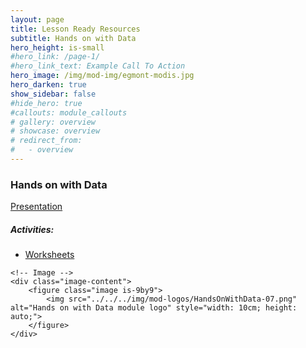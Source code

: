 ```yaml
---
layout: page
title: Lesson Ready Resources
subtitle: Hands on with Data
hero_height: is-small
#hero_link: /page-1/
#hero_link_text: Example Call To Action
hero_image: /img/mod-img/egmont-modis.jpg
hero_darken: true
show_sidebar: false
#hide_hero: true
#callouts: module_callouts
# gallery: overview
# showcase: overview
# redirect_from:
#   - overview
---
```

### Hands on with Data
<div class="image-text-container">
    <!-- Text beside the image -->
    <div class="text-content">
        <p><a href="https://drive.google.com/file/d/1ot3F_emLKhIAw6P-TPPB3mORznqYBldn/view?usp=drive_link" target="_blank">Presentation</a></p>
        <h5>Activities:</h5>
        <ul>
            <li><a href="https://drive.google.com/file/d/1jmsxKvZRenApZbovJ7gcVZ4OL9QjxJZI/view?usp=drive_link" target="_blank">Worksheets</a></li>
        </ul>
    </div>

    <!-- Image -->
    <div class="image-content">
        <figure class="image is-9by9">
            <img src="../../../img/mod-logos/HandsOnWithData-07.png" alt="Hands on with Data module logo" style="width: 10cm; height: auto;">
        </figure>
    </div>
</div>